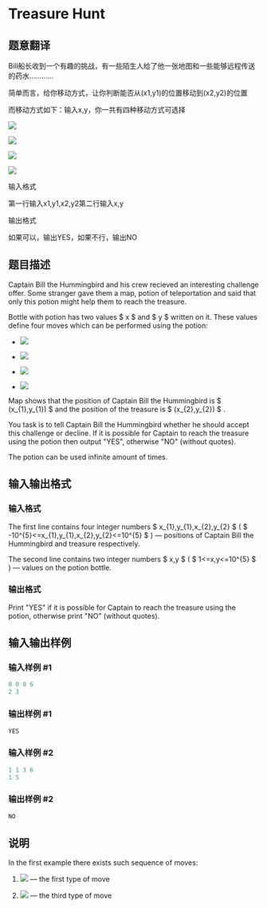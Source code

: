 # Treasure Hunt

## 题意翻译

Bill船长收到一个有趣的挑战，有一些陌生人给了他一张地图和一些能够远程传送的药水…………

简单而言，给你移动方式，让你判断能否从(x1,y1)的位置移动到(x2,y2)的位置

而移动方式如下：输入x,y，你一共有四种移动方式可选择

![](https://cdn.luogu.com.cn/upload/vjudge_pic/CF817A/5f61670d9b3608116440491f8884c7a41d992eb9.png)

![](https://cdn.luogu.com.cn/upload/vjudge_pic/CF817A/fdee4e4bb66766e4b40f483072f3c9b0b1880af7.png)

![](https://cdn.luogu.com.cn/upload/vjudge_pic/CF817A/7517913342c0c19a2f0627ccf2eab647a7b547bf.png)

![](https://cdn.luogu.com.cn/upload/vjudge_pic/CF817A/324d1b3af2d1a5e602e1cfc99403662780a262b3.png)

输入格式

第一行输入x1,y1,x2,y2第二行输入x,y

输出格式

如果可以，输出YES，如果不行，输出NO

## 题目描述

Captain Bill the Hummingbird and his crew recieved an interesting challenge offer. Some stranger gave them a map, potion of teleportation and said that only this potion might help them to reach the treasure.

Bottle with potion has two values $ x $ and $ y $ written on it. These values define four moves which can be performed using the potion:

- ![](https://cdn.luogu.com.cn/upload/vjudge_pic/CF817A/5f61670d9b3608116440491f8884c7a41d992eb9.png)

- ![](https://cdn.luogu.com.cn/upload/vjudge_pic/CF817A/fdee4e4bb66766e4b40f483072f3c9b0b1880af7.png)

- ![](https://cdn.luogu.com.cn/upload/vjudge_pic/CF817A/7517913342c0c19a2f0627ccf2eab647a7b547bf.png)

- ![](https://cdn.luogu.com.cn/upload/vjudge_pic/CF817A/324d1b3af2d1a5e602e1cfc99403662780a262b3.png)

Map shows that the position of Captain Bill the Hummingbird is $ (x_{1},y_{1}) $ and the position of the treasure is $ (x_{2},y_{2}) $ .

You task is to tell Captain Bill the Hummingbird whether he should accept this challenge or decline. If it is possible for Captain to reach the treasure using the potion then output "YES", otherwise "NO" (without quotes).

The potion can be used infinite amount of times.

## 输入输出格式

### 输入格式

The first line contains four integer numbers $ x_{1},y_{1},x_{2},y_{2} $ ( $ -10^{5}<=x_{1},y_{1},x_{2},y_{2}<=10^{5} $ ) — positions of Captain Bill the Hummingbird and treasure respectively.

The second line contains two integer numbers $ x,y $ ( $ 1<=x,y<=10^{5} $ ) — values on the potion bottle.

### 输出格式

Print "YES" if it is possible for Captain to reach the treasure using the potion, otherwise print "NO" (without quotes).

## 输入输出样例

### 输入样例 #1

```cpp
0 0 0 6
2 3

```
### 输出样例 #1

```cpp
YES

```
### 输入样例 #2

```cpp
1 1 3 6
1 5

```
### 输出样例 #2

```cpp
NO

```
## 说明

In the first example there exists such sequence of moves:

1. ![](https://cdn.luogu.com.cn/upload/vjudge_pic/CF817A/c2f8ba5eda46198f6f7d9cfa4c6117bc7fc558f4.png) — the first type of move

2. ![](https://cdn.luogu.com.cn/upload/vjudge_pic/CF817A/4cacb8ebe23d1fb4e06418cad36d9e8cacd3f8c8.png) — the third type of move

